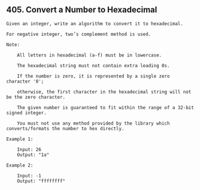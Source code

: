 ## 405\. Convert a Number to Hexadecimal

    Given an integer, write an algorithm to convert it to hexadecimal. 
    
    For negative integer, two’s complement method is used.
    
    Note:
    
        All letters in hexadecimal (a-f) must be in lowercase.
        
        The hexadecimal string must not contain extra leading 0s. 
        
        If the number is zero, it is represented by a single zero character '0'; 
        
        otherwise, the first character in the hexadecimal string will not be the zero character.
        
        The given number is guaranteed to fit within the range of a 32-bit signed integer.
        
        You must not use any method provided by the library which converts/formats the number to hex directly.
    
    Example 1:
    
        Input: 26
        Output: "1a"
        
    Example 2:
    
        Input: -1
        Output: "ffffffff"